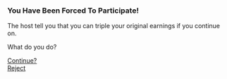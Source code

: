 ### You Have Been Forced To Participate!
   
The host tell you that you can triple your original earnings if you continue on. 
   
What do you do?   
   
[Continue?](quiz-continue.md)   
[Reject](quiz-continue-forced.md)